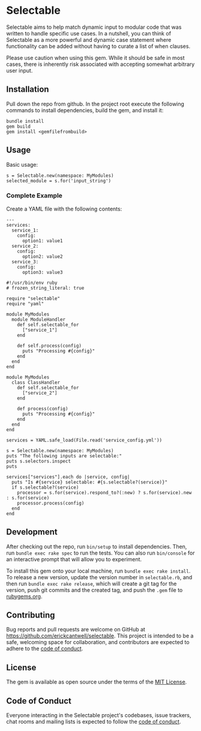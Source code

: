 # Selectable

Selectable aims to help match dynamic input to modular code that was written to handle specific use cases. In a nutshell, you can think of Selectable as a more powerful and dynamic case statement where functionality can be added without having to curate a list of when clauses.

Please use caution when using this gem. While it should be safe in most cases, there is inherently risk associated with accepting somewhat arbitrary user input.

## Installation

Pull down the repo from github. In the project root execute the following commands to install dependencies, build the gem, and install it:

```
bundle install
gem build
gem install <gemfilefrombuild>
```

## Usage

Basic usage:

```
s = Selectable.new(namespace: MyModules)
selected_module = s.for('input_string')
```

### Complete Example

Create a YAML file with the following contents:

```
---
services:
  service_1:
    config:
      option1: value1
  service_2:
    config:
      option2: value2
  service_3:
    config:
      option3: value3
```



```
#!/usr/bin/env ruby
# frozen_string_literal: true

require "selectable"
require "yaml"

module MyModules
  module ModuleHandler
    def self.selectable_for
      ["service_1"]
    end

    def self.process(config)
      puts "Processing #{config}"
    end
  end
end

module MyModules
  class ClassHandler
    def self.selectable_for
      ["service_2"]
    end

    def process(config)
      puts "Processing #{config}"
    end
  end
end

services = YAML.safe_load(File.read('service_config.yml'))

s = Selectable.new(namespace: MyModules)
puts "The following inputs are selectable:"
puts s.selectors.inspect
puts

services["services"].each do |service, config|
  puts "Is #{service} selectable: #{s.selectable?(service)}"
  if s.selectable?(service)
    processor = s.for(service).respond_to?(:new) ? s.for(service).new : s.for(service)
    processor.process(config)
  end
end
```

## Development

After checking out the repo, run `bin/setup` to install dependencies. Then, run `bundle exec rake spec` to run the tests. You can also run `bin/console` for an interactive prompt that will allow you to experiment.

To install this gem onto your local machine, run `bundle exec rake install`. To release a new version, update the version number in `selectable.rb`, and then run `bundle exec rake release`, which will create a git tag for the version, push git commits and the created tag, and push the `.gem` file to [rubygems.org](https://rubygems.org).

## Contributing

Bug reports and pull requests are welcome on GitHub at https://github.com/erickcantwell/selectable. This project is intended to be a safe, welcoming space for collaboration, and contributors are expected to adhere to the [code of conduct](https://github.com/erickcantwell/selectable/blob/main/CODE_OF_CONDUCT.md).

## License

The gem is available as open source under the terms of the [MIT License](https://opensource.org/licenses/MIT).

## Code of Conduct

Everyone interacting in the Selectable project's codebases, issue trackers, chat rooms and mailing lists is expected to follow the [code of conduct](https://github.com/erickcantwell/selectable/blob/main/CODE_OF_CONDUCT.md).
